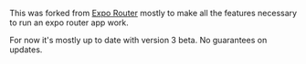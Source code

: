 
This was forked from [Expo Router](https://github.com/expo/expo/tree/main/packages/expo-router) mostly to make all the features necessary to run an expo router app work.

For now it's mostly up to date with version 3 beta. No guarantees on updates.
